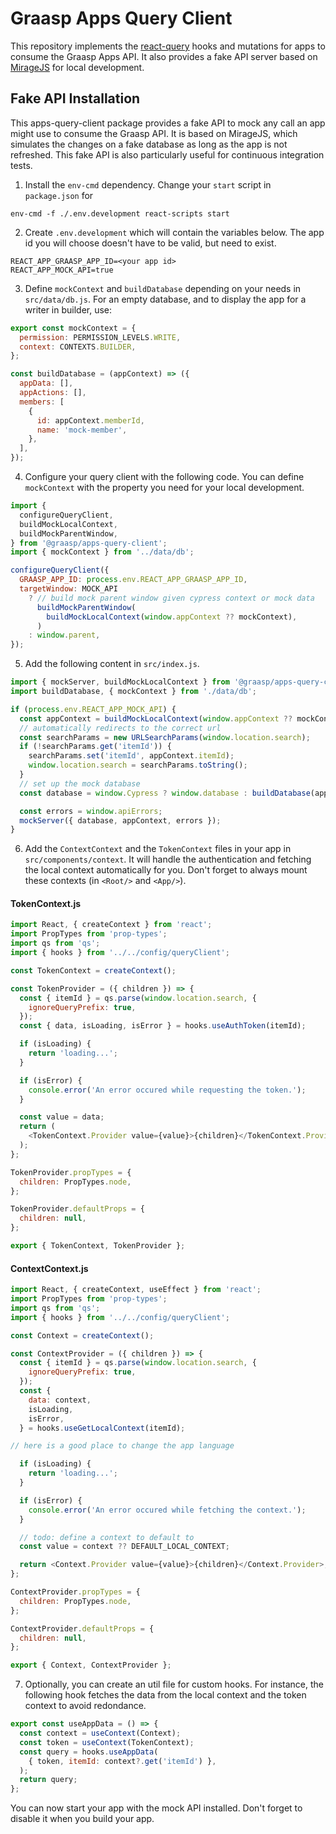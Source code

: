# Graasp Apps Query Client

This repository implements the [react-query](https://react-query.tanstack.com/) hooks and mutations for apps to consume the Graasp Apps API. It also provides a fake API server based on [MirageJS](https://miragejs.com/) for local development.

## Fake API Installation

This apps-query-client package provides a fake API to mock any call an app might use to consume the Graasp API. It is based on MirageJS, which simulates the changes on a fake database as long as the app is not refreshed. This fake API is also particularly useful for continuous integration tests.  

1. Install the `env-cmd` dependency. Change your `start` script in `package.json` for 

```
env-cmd -f ./.env.development react-scripts start
```

2. Create `.env.development` which will contain the variables below. The app id you will choose doesn't have to be valid, but need to exist.

```
REACT_APP_GRAASP_APP_ID=<your app id>
REACT_APP_MOCK_API=true
```

3. Define `mockContext` and `buildDatabase` depending on your needs in `src/data/db.js`. For an empty database, and to display the app for a writer in builder, use:

```js
export const mockContext = {
  permission: PERMISSION_LEVELS.WRITE,
  context: CONTEXTS.BUILDER,
};

const buildDatabase = (appContext) => ({
  appData: [],
  appActions: [],
  members: [
    {
      id: appContext.memberId,
      name: 'mock-member',
    },
  ],
});
```

4. Configure your query client with the following code. You can define `mockContext` with the property you need for your local development.

```js
import {
  configureQueryClient,
  buildMockLocalContext,
  buildMockParentWindow,
} from '@graasp/apps-query-client';
import { mockContext } from '../data/db';

configureQueryClient({
  GRAASP_APP_ID: process.env.REACT_APP_GRAASP_APP_ID,
  targetWindow: MOCK_API
    ? // build mock parent window given cypress context or mock data
      buildMockParentWindow(
        buildMockLocalContext(window.appContext ?? mockContext),
      )
    : window.parent,
});
```

5. Add the following content in `src/index.js`.

```js
import { mockServer, buildMockLocalContext } from '@graasp/apps-query-client';
import buildDatabase, { mockContext } from './data/db';

if (process.env.REACT_APP_MOCK_API) {
  const appContext = buildMockLocalContext(window.appContext ?? mockContext);
  // automatically redirects to the correct url
  const searchParams = new URLSearchParams(window.location.search);
  if (!searchParams.get('itemId')) {
    searchParams.set('itemId', appContext.itemId);
    window.location.search = searchParams.toString();
  }
  // set up the mock database
  const database = window.Cypress ? window.database : buildDatabase(appContext);

  const errors = window.apiErrors;
  mockServer({ database, appContext, errors });
}
```

6. Add the `ContextContext` and the `TokenContext` files in your app in `src/components/context`. It will handle the authentication and fetching the local context automatically for you. Don't forget to always mount these contexts (in `<Root/>` and `<App/>`).

#### TokenContext.js

```js
import React, { createContext } from 'react';
import PropTypes from 'prop-types';
import qs from 'qs';
import { hooks } from '../../config/queryClient';

const TokenContext = createContext();

const TokenProvider = ({ children }) => {
  const { itemId } = qs.parse(window.location.search, {
    ignoreQueryPrefix: true,
  });
  const { data, isLoading, isError } = hooks.useAuthToken(itemId);

  if (isLoading) {
    return 'loading...';
  }

  if (isError) {
    console.error('An error occured while requesting the token.');
  }

  const value = data;
  return (
    <TokenContext.Provider value={value}>{children}</TokenContext.Provider>
  );
};

TokenProvider.propTypes = {
  children: PropTypes.node,
};

TokenProvider.defaultProps = {
  children: null,
};

export { TokenContext, TokenProvider };
```

#### ContextContext.js

```js
import React, { createContext, useEffect } from 'react';
import PropTypes from 'prop-types';
import qs from 'qs';
import { hooks } from '../../config/queryClient';

const Context = createContext();

const ContextProvider = ({ children }) => {
  const { itemId } = qs.parse(window.location.search, {
    ignoreQueryPrefix: true,
  });
  const {
    data: context,
    isLoading,
    isError,
  } = hooks.useGetLocalContext(itemId);

// here is a good place to change the app language

  if (isLoading) {
    return 'loading...';
  }

  if (isError) {
    console.error('An error occured while fetching the context.');
  }

  // todo: define a context to default to  
  const value = context ?? DEFAULT_LOCAL_CONTEXT;

  return <Context.Provider value={value}>{children}</Context.Provider>;
};

ContextProvider.propTypes = {
  children: PropTypes.node,
};

ContextProvider.defaultProps = {
  children: null,
};

export { Context, ContextProvider };
```

7. Optionally, you can create an util file for custom hooks. For instance, the following hook fetches the data from the local context and the token context to avoid redondance.

```js
export const useAppData = () => {
  const context = useContext(Context);
  const token = useContext(TokenContext);
  const query = hooks.useAppData(
    { token, itemId: context?.get('itemId') },
  );
  return query;
};
```

You can now start your app with the mock API installed. Don't forget to disable it when you build your app.
